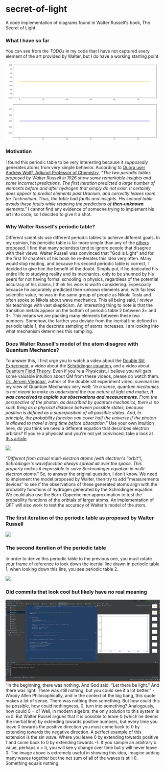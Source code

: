 # secret-of-light
A code implementation of diagrams found in Walter Russell's book, The Secret of Light. 


### What I have so far
You can see from the *TODOs* in my code that I have not captured every element of the art provided by Walter, but I do have a working starting point. 

![My Code Running](/pictures/live_update_walter_waves_2.gif)


### Motivation
I found this periodic table to be very interesting because it *supposedly* generates atoms from very simple behavior. According to [Quora user Andrew Wolff, Adjunct Professor of Chemistry](https://www.quora.com/Why-was-Walter-Russells-version-of-the-periodic-table-not-adopted-by-chemists), *"The two periodic tables proposed by Walter Russell in 1926 show some remarkable insights and some incorrect predictions. The first iteration predicted a large number of elements before and after hydrogen that simply do not exist. It certainly does appear to predict elements past Uranium, and correctly leaves room for Technetium. Thus, the table had faults and insights. His second table avoids these faults while retaining the predictions of **then-unknown** elements."* I cannot find any evidence of someone trying to implement his art into code, so I decided to give it a shot. 


### Why Walter Russell's periodic table? 
Different scientists use different periodic tables to achieve different goals. In my opinion, his perioidic table is far more simple than any of the [others proposed](https://www.meta-synthesis.com/webbook/35_pt/pt_database.php). I find that many scientists tend to ignore people that disagree with their views. Walter Russell was convinced that "God is Light" and for the first 10 chapters of his book he re-iterates this idea very often. Many would stop reading, and because his second periodic table is correct, I decided to give him the benefit of the doubt. Simply put, if he dedicated his entire life to studying reality and its mechanics, only to be shunned by his peers for not having formal schooling in physics, regardless of the potential accuracy of his claims, I think his work is worth considering. Espescially because he accurately predicted then-unkown elements and, with far less scientific value, he was in the same group of people as Nikola Tesla and often spoke to Nikola about wave mechanics. This all being said, I review his teachings with vast skepticism. An interesting thing to note is that the transition metals appear on the bottom of periodic table 2 between 3+ and 3-. This means we are packing many elements between these two numbers. Somehow, the farther you deviate from the inertial line defined in periodic table 1, the descrete sampling of atoms increases. I am looking into what mechanism determines this sampling.  


### Does Walter Russell's model of the atom disagree with Quantum Mechanics? 
To answer this, I first urge you to watch a video about the [Double Slit Experiment](https://youtu.be/h53PCmEMAGo), a video about the [Schrödinger equation](https://youtu.be/BPkcDWLBsrI), and a video about [Quantum Field Theory](https://youtu.be/MmG2ah5Df4g). Even if you're a Physicsist, I believe you will gain some valuable intuition about QM from these videos, please do watch them. [Dr. Jeroen Vleggaar](http://www.huygensoptics.com/contact_en.html), author of the double slit experiment video, summarizes my view of Quantum Mechanics very well: *"In a sense, quantum mechanics is not meant to make us understand the true nature of light and matter, **it was conceived to explain our observations and measurements**. From the perspective of the photon, as described by quantum mechanics, there is no such thing as a physical distance between possible states, because position is defined as a superposition of all possible states. And, In principle, the probability function can cover half the universe if the photon is allowed to travel a long time before absorption."* Use your own intuition here, do you think we need a different equation that describes electron orbitals? If you're a physicist and you're not yet convinced, take a look at [this article](http://www7b.biglobe.ne.jp/~kcy05t/schrodinger2.html).
<!---Contradiction in Schrodinger Equation-->
<img src="http://www7b.biglobe.ne.jp/~kcy05t/zu/shro/hy12.gif" width="480"/>

*"Different from actual multi-electron atoms (with electron's "orbit"), Schrodinger's wavefunction always spread all over the space. This property makes it impossible to solve Scchrodinger equation in multi-electron atoms."* So, to answer the original question, I don't know. We need to implement the model proposed by Walter, then try to add "measurements devices" to see if the observations of these generated atoms align with the probablity functions of hydrogen generated by the Schrödinger equation. We could also use the Born-Oppenheimer approximation to test the probability functions of the oribtals of larger atoms. An implementation of QFT will also work to test the accuracy of Walter's model of the atom. 


### The first iteration of the periodic table as proposed by Walter Russell
<!---Walter Russell Periodic Table 1-->
<img src="https://www.meta-synthesis.com/webbook/35_pt/russ.png" width="480"/>


### The second iteration of the periodic table
In order to derive this periodic table to the previous one, you must rotate your frame of reference to look down the inertial line drawn in periodic table 1, when looking down this line, you see periodic table 2. 
<!---Walter Russell Periodic Table 2-->
<img src="https://i.pinimg.com/originals/bf/ee/4d/bfee4db958a4b95b449aa074fdc8da9a.jpg" width="480"/>



### Old commits that look cool but likely have no real meaning
![Commit 2](/pictures/live_update_walter_waves.gif)
“In the beginning, there was nothing. And God said, “Let there be light.” And there was light. There was still nothing, but you could see it a lot better.” - Woody Allen
Philosophically, and in the context of the big bang, this quote makes a lot of sense. There was nothing then something. But how could this be possible, how could nothingness, 0, turn into something? Analogously, how could 0 = x? Well, in modern algebra, the only solution to this system is x=0. But Walter Russel argues that it is possible to leave 0 (which he deems the inertial line) by extending towards positive numbers, but every time you leave 0 towards the positive direction you must come back to 0 by extending towards the negative direction. A perfect example of this extension is the sin wave. Where you leave 0 by extending towards positive 1 and come back to 0 by extending towards -1. If you sample an arbitrary x value, perhaps x = π, you will see y change over time but y will never leave 0. The image above is extremely useful in showing this idea, imagine adding many waves together but the net sum of all of the waves is still 0. Something equals nothing. 
